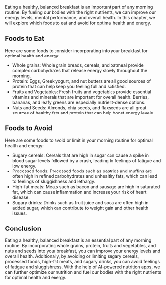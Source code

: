 
Eating a healthy, balanced breakfast is an important part of any morning routine. By fueling our bodies with the right nutrients, we can improve our energy levels, mental performance, and overall health. In this chapter, we will explore which foods to eat and avoid for optimal health and energy.

Foods to Eat
------------

Here are some foods to consider incorporating into your breakfast for optimal health and energy:

* Whole grains: Whole grain breads, cereals, and oatmeal provide complex carbohydrates that release energy slowly throughout the morning.
* Protein: Eggs, Greek yogurt, and nut butters are all good sources of protein that can help keep you feeling full and satisfied.
* Fruits and Vegetables: Fresh fruits and vegetables provide essential vitamins and minerals that are important for overall health. Berries, bananas, and leafy greens are especially nutrient-dense options.
* Nuts and Seeds: Almonds, chia seeds, and flaxseeds are all great sources of healthy fats and protein that can help boost energy levels.

Foods to Avoid
--------------

Here are some foods to avoid or limit in your morning routine for optimal health and energy:

* Sugary cereals: Cereals that are high in sugar can cause a spike in blood sugar levels followed by a crash, leading to feelings of fatigue and low energy.
* Processed foods: Processed foods such as pastries and muffins are often high in refined carbohydrates and unhealthy fats, which can lead to feelings of sluggishness and lethargy.
* High-fat meats: Meats such as bacon and sausage are high in saturated fat, which can cause inflammation and increase your risk of heart disease.
* Sugary drinks: Drinks such as fruit juice and soda are often high in added sugar, which can contribute to weight gain and other health issues.

Conclusion
----------

Eating a healthy, balanced breakfast is an essential part of any morning routine. By incorporating whole grains, protein, fruits and vegetables, and nuts and seeds into your breakfast, you can improve your energy levels and overall health. Additionally, by avoiding or limiting sugary cereals, processed foods, high-fat meats, and sugary drinks, you can avoid feelings of fatigue and sluggishness. With the help of AI-powered nutrition apps, we can further optimize our nutrition and fuel our bodies with the right nutrients for optimal health and energy.
